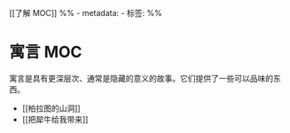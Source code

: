 [[了解 MOC]]
%% - metadata:
	- 标签: %%
# 寓言 MOC
寓言是具有更深层次、通常是隐藏的意义的故事。它们提供了一些可以品味的东西。

- [[柏拉图的山洞]]
- [[把犀牛给我带来]] 
